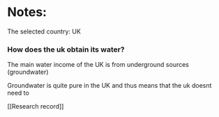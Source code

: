 # Notes:


The selected country:
UK



### How does the uk obtain its water?


The main water income of the UK is from underground sources (groundwater)

Groundwater is quite pure in the UK and thus means that the uk doesnt need to 



[[Research record]]

